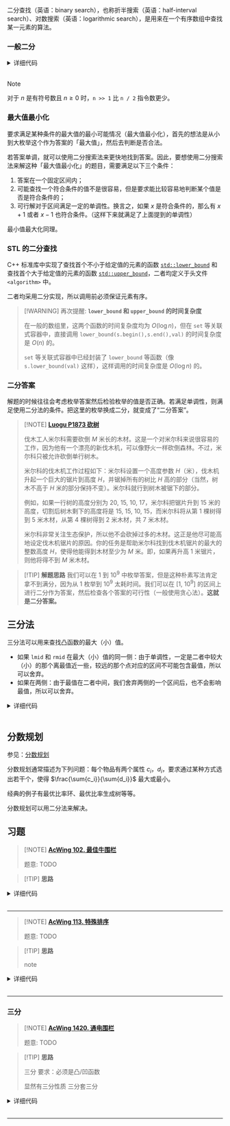 二分查找（英语：binary search），也称折半搜索（英语：half-interval search）、对数搜索（英语：logarithmic search），是用来在一个有序数组中查找某一元素的算法。

### 一般二分

<details>
<summary>详细代码</summary>
<!-- tabs:start -->
###### **C++**

```cpp
int lower_bound(vector<int>& nums, int l, int r, int target) {
    while (l < r) {
        int mid = l + (r - l) / 2;
        if (nums[mid] < target)
            l = mid + 1;
        else
            r = mid;
    }
    return l;
}
int uper_bound(vector<int>& nums, int l, int r, int target) {
    while (l < r) {
        int mid = l + (r - l) / 2;
        if (nums[mid] <= target)
            l = mid + 1;
        else
            r = mid;
    }
    return l - 1;
}

// 如果需在查找不到的时候返回 -1 则需要加两行check
int lower_bound() {
    // ...
    // 最后要检查 l 越界的情况
    if (l >= nums.size() || nums[l] != target) return -1;
    return l;
}

int uper_bound() {
    // ...
    // 最后要检查 r 越界的情况 这里 l == r
    if (l <= 0 || nums[l - 1] != target) return -1;  // if(l == 0 ... )
    return l - 1;
}
```

###### **Python**

```python
def lower_bound(array, first, last, value): # 返回[first, last)内第一个不小于value的值的位置
    while first < last: # 搜索区间[first, last)不为空
        mid = first + (last - first) // 2  # 防溢出
        if array[mid] < value: first = mid + 1
        else: last = mid
    return first  # last也行，因为[first, last)为空的时候它们重合
```
<!-- tabs:end -->
</details>

<br>


> [!NOTE]
> 
> 对于 $n$ 是有符号数且 $n\ge 0$ 时，`n >> 1` 比 `n / 2` 指令数更少。

### 最大值最小化

要求满足某种条件的最大值的最小可能情况（最大值最小化），首先的想法是从小到大枚举这个作为答案的「最大值」，然后去判断是否合法。

若答案单调，就可以使用二分搜索法来更快地找到答案。因此，要想使用二分搜索法来解这种「最大值最小化」的题目，需要满足以下三个条件：

1. 答案在一个固定区间内；
2. 可能查找一个符合条件的值不是很容易，但是要求能比较容易地判断某个值是否是符合条件的；
3. 可行解对于区间满足一定的单调性。换言之，如果 $x$ 是符合条件的，那么有 $x + 1$ 或者 $x - 1$ 也符合条件。（这样下来就满足了上面提到的单调性）

最小值最大化同理。

### STL 的二分查找

C++ 标准库中实现了查找首个不小于给定值的元素的函数 [`std::lower_bound`](https://zh.cppreference.com/w/cpp/algorithm/lower_bound) 和查找首个大于给定值的元素的函数 [`std::upper_bound`](https://zh.cppreference.com/w/cpp/algorithm/upper_bound)，二者均定义于头文件 `<algorithm>` 中。

二者均采用二分实现，所以调用前必须保证元素有序。

> [!WARNING] 再次提醒: **`lower_bound` 和 `upper_bound` 的时间复杂度**
> 
> 在一般的数组里，这两个函数的时间复杂度均为 $O(\log n)$，但在 `set` 等关联式容器中，直接调用 `lower_bound(s.begin(),s.end(),val)` 的时间复杂度是 $O(n)$ 的。
> 
> `set` 等关联式容器中已经封装了 `lower_bound` 等函数（像 `s.lower_bound(val)` 这样），这样调用的时间复杂度是 $O(\log n)$ 的。

### 二分答案

解题的时候往往会考虑枚举答案然后检验枚举的值是否正确。若满足单调性，则满足使用二分法的条件。把这里的枚举换成二分，就变成了“二分答案”。

> [!NOTE] **[Luogu P1873 砍树](https://www.luogu.com.cn/problem/P1873)**
> 
> 伐木工人米尔科需要砍倒 $M$ 米长的木材。这是一个对米尔科来说很容易的工作，因为他有一个漂亮的新伐木机，可以像野火一样砍倒森林。不过，米尔科只被允许砍倒单行树木。
> 
> 米尔科的伐木机工作过程如下：米尔科设置一个高度参数 $H$（米），伐木机升起一个巨大的锯片到高度 $H$，并锯掉所有的树比 $H$ 高的部分（当然，树木不高于 $H$ 米的部分保持不变）。米尔科就行到树木被锯下的部分。
> 
> 例如，如果一行树的高度分别为 $20,~15,~10,~17$，米尔科把锯片升到 $15$ 米的高度，切割后树木剩下的高度将是 $15,~15,~10,~15$，而米尔科将从第 $1$ 棵树得到 $5$ 米木材，从第 $4$ 棵树得到 $2$ 米木材，共 $7$ 米木材。
> 
> 米尔科非常关注生态保护，所以他不会砍掉过多的木材。这正是他尽可能高地设定伐木机锯片的原因。你的任务是帮助米尔科找到伐木机锯片的最大的整数高度 $H$，使得他能得到木材至少为 $M$ 米。即，如果再升高 $1$ 米锯片，则他将得不到 $M$ 米木材。

> [!TIP] **解题思路**
> 我们可以在 $1$ 到 $10^9$ 中枚举答案，但是这种朴素写法肯定拿不到满分，因为从 $1$ 枚举到 $10^9$ 太耗时间。我们可以在 $[1,~10^9]$ 的区间上进行二分作为答案，然后检查各个答案的可行性（一般使用贪心法）。**这就是二分答案。**

## 三分法

三分法可以用来查找凸函数的最大（小）值。

- 如果 `lmid` 和 `rmid` 在最大（小）值的同一侧：由于单调性，一定是二者中较大（小）的那个离最值近一些，较远的那个点对应的区间不可能包含最值，所以可以舍弃。
- 如果在两侧：由于最值在二者中间，我们舍弃两侧的一个区间后，也不会影响最值，所以可以舍弃。

<details>
<summary>详细代码</summary>
<!-- tabs:start -->

##### **C++**

```cpp
lmid = left + (right - left >> 1);
rmid = lmid + (right - lmid >> 1);  // 对右侧区间取半
if (cal(lmid) > cal(rmid))
    right = rmid;
else
    left = lmid;
```
##### **Python**

```python
```

<!-- tabs:end -->
</details>

<br>



## 分数规划

参见：[分数规划](misc/frac-programming.md)

分数规划通常描述为下列问题：每个物品有两个属性 $c_i$，$d_i$，要求通过某种方式选出若干个，使得 $\frac{\sum{c_i}}{\sum{d_i}}$ 最大或最小。

经典的例子有最优比率环、最优比率生成树等等。

分数规划可以用二分法来解决。

## 习题

> [!NOTE] **[AcWing 102. 最佳牛围栏](https://www.acwing.com/problem/content/104/)**
> 
> 题意: TODO

> [!TIP] **思路**
> 
> 

<details>
<summary>详细代码</summary>
<!-- tabs:start -->

##### **C++**

```cpp
#include<bits/stdc++.h>
using namespace std;

const int N = 100010;

int n, f;
double a[N], s[N];

bool check(double avg) {
    // - avg 变为：求是否存在长度大于等于f的一段和大于0
    for (int i = 1; i <= n; ++ i ) s[i] = s[i - 1] + a[i] - avg;
    
    double mins = 0;
    for (int k = f; k <= n; ++ k ) {
        mins = min(mins, s[k - f]);
        if (s[k] >= mins) return true;
    }
    return false;
}

int main() {
    cin >> n >> f;
    double l = 0, r = 0;
    for (int i = 1; i <= n; ++ i ) {
        cin >> a[i];
        r = max(r, a[i]);
    }
    while (r - l > 1e-5) {
        double mid = (l + r) / 2.0;
        if (check(mid)) l = mid;
        else r = mid;
    }
    // 因为精度和二分边界问题(边界其实不明显),所以我们需要是右边界.
    // 精度往往会使得l和r有极为细微的差异(如果你写l*1000你会发现样例答案是6499),
    // 而且我们这道题目r是最高边界.
    cout << (int)(r * 1000) << endl;
    return 0;
}
```

##### **Python**

```python

```

<!-- tabs:end -->
</details>

<br>

* * *


> [!NOTE] **[AcWing 113. 特殊排序](https://www.acwing.com/problem/content/115/)**
> 
> 题意: TODO

> [!TIP] **思路**
> 
> note

<details>
<summary>详细代码</summary>
<!-- tabs:start -->

##### **C++**

```cpp
// Forward declaration of compare API.
// bool compare(int a, int b);
// return bool means whether a is less than b.

class Solution {
public:
    // 基于插入排序
    vector<int> specialSort(int N) {
        vector<int> res(1, 1);
        for (int i = 2; i <= N; ++ i ) {
            int l = 0, r = res.size() - 1;
            // 找到一个大于等于i的位置 插入
            while (l < r) {
                int mid = l + r >> 1;
                if (compare(res[mid], i)) l = mid + 1;
                else r = mid;
            }
            
            res.push_back(i);
            for (int j = res.size() - 2; j > r; -- j ) swap(res[j], res[j + 1]);
            if (compare(i, res[r])) swap(res[r], res[r + 1]);
        }
        return res;
    }
};
```

##### **Python**

```python

```

<!-- tabs:end -->
</details>

<br>

* * *

### 三分

> [!NOTE] **[AcWing 1420. 通电围栏](https://www.acwing.com/problem/content/1422/)**
> 
> 题意: TODO

> [!TIP] **思路**
> 
> 三分 要求：必须是凸/凹函数
> 
> 显然有三分性质 三分套三分

<details>
<summary>详细代码</summary>
<!-- tabs:start -->

##### **C++**

```cpp
#include <bits/stdc++.h>
using namespace std;

#define x first
#define y second

using PDD = pair<double, double>;
const int N = 160;
const double eps = 1e-6;

int n;
struct Segment {
    PDD a, b;
} seg[N];

double get_dist(PDD a, PDD b) {
    double dx = a.x - b.x;
    double dy = a.y - b.y;
    return sqrt(dx * dx + dy * dy);
}

double f(double x, double y) {
    double s = 0;
    for (int i = 0; i < n; ++ i ) {
        auto a = seg[i].a, b = seg[i].b;
        double da = get_dist({x, y}, a);
        double db = get_dist({x, y}, b);
        // 计算距离
        // Case1 到端点距离
        // Case2 x / y 坐标差 两种情况
        double d = min(da, db);
        if (x >= a.x && x <= b.x) d = fabs(y - a.y);
        else if (y >= a.y && y <= b.y) d = fabs(x - a.x);
        s += d;
    }
    return s;
}

// 三分纵坐标
double g(double x, double & y) {
    double l = 0, r = 100;
    while (r - l > eps) {
        double m1 = l + (r - l) / 3, m2 = l + (r - l) / 3 * 2;
        if (f(x, m1) >= f(x, m2)) l = m1;
        else r = m2;
    }
    y = r;
    return f(x, y);
}

int main() {
    cin >> n;
    for (int i = 0; i < n; ++ i ) {
        double x1, y1, x2, y2;
        cin >> x1 >> y1 >> x2 >> y2;
        if (x1 > x2) swap(x1, x2);
        if (y1 > y2) swap(y1, y2);
        seg[i] = {{x1, y1}, {x2, y2}};
    }
    
    // 三分横坐标
    double l = 0, r = 100, y;
    while (r - l > eps) {
        double m1 = l + (r - l) / 3, m2 = l + (r - l) / 3 * 2;
        if (g(m1, y) >= g(m2, y)) l = m1;
        else r = m2;
    }
    double d = f(r, y);
    printf("%.1lf %.1lf %.1lf\n", r, y, d);
    
    return 0;
}
```

##### **Python**

```python

```

<!-- tabs:end -->
</details>

<br>

* * *